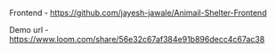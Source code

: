 Frontend - https://github.com/jayesh-jawale/Animail-Shelter-Frontend

Demo url - https://www.loom.com/share/56e32c67af384e91b896decc4c67ac38
